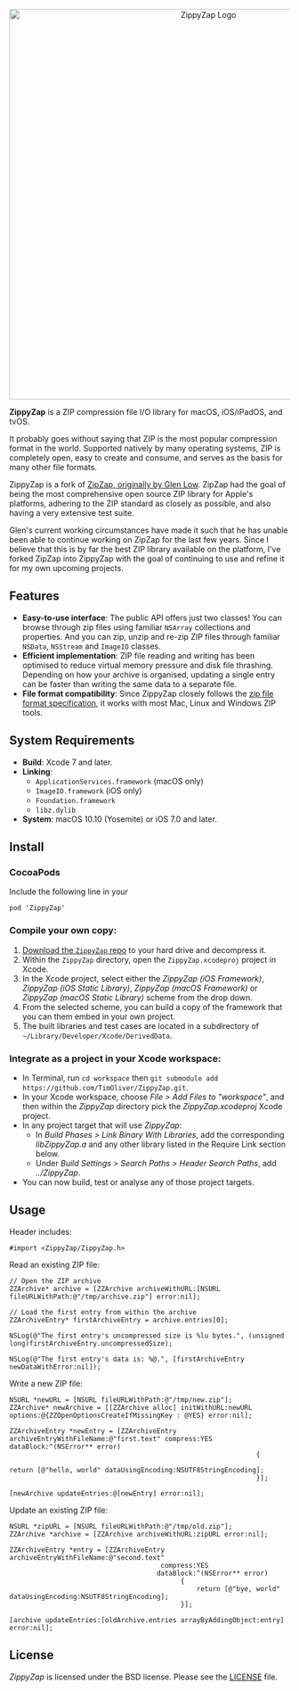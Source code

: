 <p align="center">
	<img src="https://puu.sh/FnwAo/7e6427cb67.png" width="700" align="center" alt="ZippyZap Logo" />
</p>

**ZippyZap** is a ZIP compression file I/O library for macOS, iOS/iPadOS, and tvOS.

It probably goes without saying that ZIP is the most popular compression format in the world. Supported natively by many operating systems, ZIP is completely open, easy to create and consume, and serves as the basis for many other file formats.

ZippyZap is a fork of [ZipZap, originally by Glen Low](https://github.com/pixelglow/ZipZap). ZipZap had the goal of being the most comprehensive open source ZIP library for Apple's platforms, adhering to the ZIP standard as closely as possible, and also having a very extensive test suite.

Glen's current working circumstances have made it such that he has unable been able to continue working on ZipZap for the last few years. Since I believe that this is by far the best ZIP library available on the platform, I've forked ZipZap into ZippyZap with the goal of continuing to use and refine it for my own upcoming projects.

## Features

* **Easy-to-use interface**: The public API offers just two classes! You can browse through zip files using familiar `NSArray` collections and properties. And you can zip, unzip and re-zip ZIP files through familiar `NSData`, `NSStream` and `ImageIO` classes.
* **Efficient implementation**: ZIP file reading and writing has been optimised to reduce virtual memory pressure and disk file thrashing. Depending on how your archive is organised, updating a single entry can be faster than writing the same data to a separate file.
* **File format compatibility**: Since ZippyZap closely follows the [zip file format specification](http://www.pkware.com/documents/casestudies/APPNOTE.TXT), it works with most Mac, Linux and Windows ZIP tools.

## System Requirements

* **Build**: Xcode 7 and later.
* **Linking**:
  * `ApplicationServices.framework` (macOS only)
  * `ImageIO.framework` (iOS only)
  * `Foundation.framework`
  * `libz.dylib`
* **System**: macOS 10.10 (Yosemite) or iOS 7.0 and later.

## Install

### CocoaPods

Include the following line in your

```
pod 'ZippyZap' 
```

### Compile your own copy:

1. [Download the `ZippyZap` repo](https://github.com/TimOliver/ZippyZap/archive/master.zip) to your hard drive and decompress it.
2. Within the `ZippyZap` directory, open the `ZippyZap.xcodeproj` project in Xcode.
3. In the Xcode project, select either the *ZippyZap (iOS Framework)*, *ZippyZap (iOS Static Library)*, *ZippyZap (macOS Framework)* or *ZippyZap (macOS Static Library)*  scheme from the drop down.
4. From the selected scheme, you can build a copy of the framework that you can them embed in your own project.
5. The built libraries and test cases are located in a subdirectory of `~/Library/Developer/Xcode/DerivedData`.

### Integrate as a project in your Xcode workspace:

* In Terminal, run `cd workspace` then `git submodule add https://github.com/TimOliver/ZippyZap.git`.
* In your Xcode workspace, choose *File > Add Files to "workspace"*, and then within the *ZippyZap* directory pick the *ZippyZap.xcodeproj* Xcode project.
* In any project target that will use *ZippyZap*:
  * In *Build Phases > Link Binary With Libraries*, add the corresponding *libZippyZap.a* and any other library listed in the Require Link section below.
  * Under *Build Settings > Search Paths > Header Search Paths*, add *../ZippyZap*.
* You can now build, test or analyse any of those project targets.

## Usage

Header includes:

```objc
#import <ZippyZap/ZippyZap.h>
```

Read an existing ZIP file:

```objc
// Open the ZIP archive
ZZArchive* archive = [ZZArchive archiveWithURL:[NSURL fileURLWithPath:@"/tmp/archive.zip"] error:nil];
	
// Load the first entry from within the archive
ZZArchiveEntry* firstArchiveEntry = archive.entries[0];
	
NSLog(@"The first entry's uncompressed size is %lu bytes.", (unsigned long)firstArchiveEntry.uncompressedSize);
	
NSLog(@"The first entry's data is: %@.", [firstArchiveEntry newDataWithError:nil]);
```
	
Write a new ZIP file:

```objc
NSURL *newURL = [NSURL fileURLWithPath:@"/tmp/new.zip"];
ZZArchive* newArchive = [[ZZArchive alloc] initWithURL:newURL options:@{ZZOpenOptionsCreateIfMissingKey : @YES} error:nil];

ZZArchiveEntry *newEntry = [ZZArchiveEntry archiveEntryWithFileName:@"first.text" compress:YES dataBlock:^(NSError** error)
															  {
																  return [@"hello, world" dataUsingEncoding:NSUTF8StringEncoding];
															  }];

[newArchive updateEntries:@[newEntry] error:nil];
```

Update an existing ZIP file:

```objc
NSURL *zipURL = [NSURL fileURLWithPath:@"/tmp/old.zip"];
ZZArchive *archive = [ZZArchive archiveWithURL:zipURL error:nil];

ZZArchiveEntry *entry = [ZZArchiveEntry archiveEntryWithFileName:@"second.text"
									  compress:YES
									 dataBlock:^(NSError** error)
										   {
											   return [@"bye, world" dataUsingEncoding:NSUTF8StringEncoding];
										   }];

[archive updateEntries:[oldArchive.entries arrayByAddingObject:entry] error:nil];
```

## License

*ZippyZap* is licensed under the BSD license. Please see the [LICENSE](LICENSE) file.

